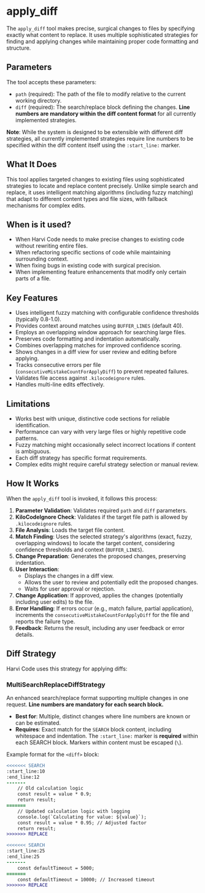 # apply_diff

The `apply_diff` tool makes precise, surgical changes to files by specifying exactly what content to replace. It uses multiple sophisticated strategies for finding and applying changes while maintaining proper code formatting and structure.

## Parameters

The tool accepts these parameters:

- `path` (required): The path of the file to modify relative to the current working directory.
- `diff` (required): The search/replace block defining the changes. **Line numbers are mandatory within the diff content format** for all currently implemented strategies.

**Note**: While the system is designed to be extensible with different diff strategies, all currently implemented strategies require line numbers to be specified within the diff content itself using the `:start_line:` marker.

## What It Does

This tool applies targeted changes to existing files using sophisticated strategies to locate and replace content precisely. Unlike simple search and replace, it uses intelligent matching algorithms (including fuzzy matching) that adapt to different content types and file sizes, with fallback mechanisms for complex edits.

## When is it used?

- When Harvi Code needs to make precise changes to existing code without rewriting entire files.
- When refactoring specific sections of code while maintaining surrounding context.
- When fixing bugs in existing code with surgical precision.
- When implementing feature enhancements that modify only certain parts of a file.

## Key Features

- Uses intelligent fuzzy matching with configurable confidence thresholds (typically 0.8-1.0).
- Provides context around matches using `BUFFER_LINES` (default 40).
- Employs an overlapping window approach for searching large files.
- Preserves code formatting and indentation automatically.
- Combines overlapping matches for improved confidence scoring.
- Shows changes in a diff view for user review and editing before applying.
- Tracks consecutive errors per file (`consecutiveMistakeCountForApplyDiff`) to prevent repeated failures.
- Validates file access against `.kilocodeignore` rules.
- Handles multi-line edits effectively.

## Limitations

- Works best with unique, distinctive code sections for reliable identification.
- Performance can vary with very large files or highly repetitive code patterns.
- Fuzzy matching might occasionally select incorrect locations if content is ambiguous.
- Each diff strategy has specific format requirements.
- Complex edits might require careful strategy selection or manual review.

## How It Works

When the `apply_diff` tool is invoked, it follows this process:

1.  **Parameter Validation**: Validates required `path` and `diff` parameters.
2.  **KiloCodeIgnore Check**: Validates if the target file path is allowed by `.kilocodeignore` rules.
3.  **File Analysis**: Loads the target file content.
4.  **Match Finding**: Uses the selected strategy's algorithms (exact, fuzzy, overlapping windows) to locate the target content, considering confidence thresholds and context (`BUFFER_LINES`).
5.  **Change Preparation**: Generates the proposed changes, preserving indentation.
6.  **User Interaction**:
    - Displays the changes in a diff view.
    - Allows the user to review and potentially edit the proposed changes.
    - Waits for user approval or rejection.
7.  **Change Application**: If approved, applies the changes (potentially including user edits) to the file.
8.  **Error Handling**: If errors occur (e.g., match failure, partial application), increments the `consecutiveMistakeCountForApplyDiff` for the file and reports the failure type.
9.  **Feedback**: Returns the result, including any user feedback or error details.

## Diff Strategy

Harvi Code uses this strategy for applying diffs:

### MultiSearchReplaceDiffStrategy

An enhanced search/replace format supporting multiple changes in one request. **Line numbers are mandatory for each search block.**

- **Best for**: Multiple, distinct changes where line numbers are known or can be estimated.
- **Requires**: Exact match for the `SEARCH` block content, including whitespace and indentation. The `:start_line:` marker is **required** within each SEARCH block. Markers within content must be escaped (`\`).

Example format for the `<diff>` block:

```diff
<<<<<<< SEARCH
:start_line:10
:end_line:12
-------
    // Old calculation logic
    const result = value * 0.9;
    return result;
=======
    // Updated calculation logic with logging
    console.log(`Calculating for value: ${value}`);
    const result = value * 0.95; // Adjusted factor
    return result;
>>>>>>> REPLACE

<<<<<<< SEARCH
:start_line:25
:end_line:25
-------
    const defaultTimeout = 5000;
=======
    const defaultTimeout = 10000; // Increased timeout
>>>>>>> REPLACE
```
